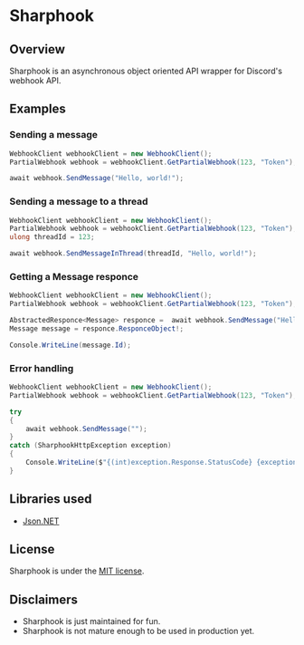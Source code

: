 # Sharphook

## Overview

Sharphook is an asynchronous object oriented API wrapper for Discord's webhook API.

## Examples

### Sending a message 

```c#
WebhookClient webhookClient = new WebhookClient();
PartialWebhook webhook = webhookClient.GetPartialWebhook(123, "Token");

await webhook.SendMessage("Hello, world!");
```

### Sending a message to a thread

```c#
WebhookClient webhookClient = new WebhookClient();
PartialWebhook webhook = webhookClient.GetPartialWebhook(123, "Token");
ulong threadId = 123;

await webhook.SendMessageInThread(threadId, "Hello, world!");
```

### Getting a Message responce

```c#
WebhookClient webhookClient = new WebhookClient();
PartialWebhook webhook = webhookClient.GetPartialWebhook(123, "Token");

AbstractedResponce<Message> responce =  await webhook.SendMessage("Hello, world!", null, true);
Message message = responce.ResponceObject!;

Console.WriteLine(message.Id);
```

### Error handling 

```c#
WebhookClient webhookClient = new WebhookClient();
PartialWebhook webhook = webhookClient.GetPartialWebhook(123, "Token");

try
{
	await webhook.SendMessage("");
}
catch (SharphookHttpException exception)
{
	Console.WriteLine($"{(int)exception.Response.StatusCode} {exception.Response.ReasonPhrase}"); // 400 Bad Request
}
```

## Libraries used

*  [Json.NET](http://james.newtonking.com/json)

## License

Sharphook is  under the [MIT license](LICENSE.md).

## Disclaimers

* Sharphook is just maintained for fun.
* Sharphook is not mature enough to be used in production yet.